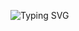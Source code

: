  ![Typing SVG](https://readme-typing-svg.herokuapp.com/?color=02D9F7FF&size=35&center=true&vCenter=true&width=1000&lines=Welcome!)
